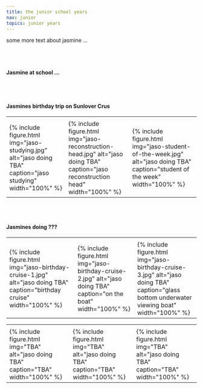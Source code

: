 ```yaml
---
title: the junior school years
nav: junior
topics: junior years
---
```


some more text about jasmine ...

<br/>
<br/>

#### Jasmine at school ...

<table>
  <tr>
    <td> </td>
    <td> </td>
    <td> </td>
  </tr>
  <tr>
    <td>{% include figure.html img="jaso-studying.jpg" alt="jaso doing TBA" caption="jaso studying" width="100%" %}</td>
    <td>{% include figure.html img="jaso-reconstruction-head.jpg" alt="jaso doing TBA" caption="jaso reconstruction head" width="100%" %}</td>
    <td>{% include figure.html img="jaso-student-of-the-week.jpg" alt="jaso doing TBA" caption="student of the week" width="100%" %}</td>
  </tr>
  
<br/>
<br/>


#### Jasmines birthday trip on Sunlover Crus

<table>
  <tr>
    <td> </td>
    <td> </td>
    <td> </td>
  </tr>
  <tr>
    <td>{% include figure.html img="jaso-birthday-cruise-1.jpg" alt="jaso doing TBA" caption="birthday cruise" width="100%" %}</td>
    <td>{% include figure.html img="jaso-birthday-cruise-2.jpg" alt="jaso doing TBA" caption="on the boat" width="100%" %}</td>
    <td>{% include figure.html img="jaso-birthday-cruise-3.jpg" alt="jaso doing TBA" caption="glass bottom underwater viewing boat" width="100%" %}</td>
  </tr> 
  
<br/>
<br/> 
  
  
#### Jasmines doing ???

<table>
  <tr>
    <td> </td>
    <td> </td>
    <td> </td>
  </tr>
  <tr>
    <td>{% include figure.html img="TBA" alt="jaso doing TBA" caption="TBA" width="100%" %}</td>
    <td>{% include figure.html img="TBA" alt="jaso doing TBA" caption="TBA" width="100%" %}</td>
    <td>{% include figure.html img="TBA" alt="jaso doing TBA" caption="TBA" width="100%" %}</td>
  </tr>
